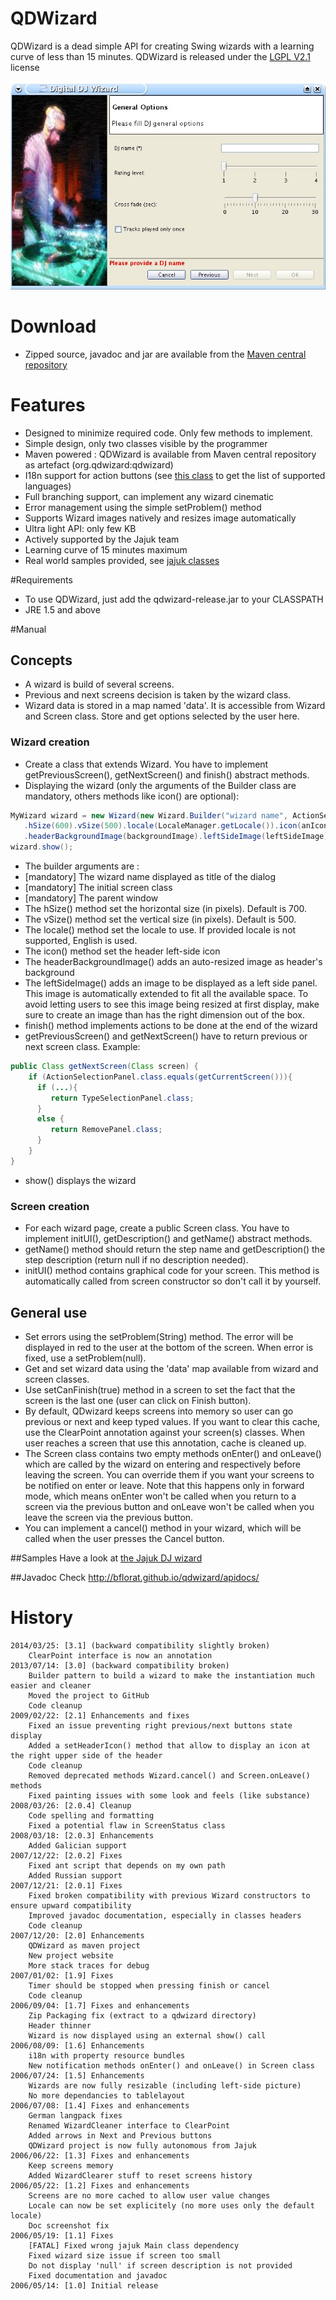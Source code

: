 # QDWizard
QDWizard is a dead simple API for creating Swing wizards with a learning curve of less than 15 minutes.
QDWizard is released under the [LGPL V2.1](http://www.gnu.org/licenses/lgpl-2.1.html) license

![](qdwizard.jpeg)

# Download
* Zipped source, javadoc and jar are available from the [Maven central repository](http://search.maven.org/#search|ga|1|a%3A%22qdwizard%22)

# Features
* Designed to minimize required code. Only few methods to implement.
* Simple design, only two classes visible by the programmer
* Maven powered : QDWizard is available from Maven central repository as artefact (org.qdwizard:qdwizard)
* I18n support for action buttons (see [this class](https://github.com/bflorat/qdwizard/blob/master/src/main/java/org/qdwizard/Langpack.java) to get the list of supported languages)
* Full branching support, can implement any wizard cinematic
* Error management using the simple setProblem() method
* Supports Wizard images natively and resizes image automatically
* Ultra light API: only few KB
* Actively supported by the Jajuk team
* Learning curve of 15 minutes maximum
* Real world samples provided, see [jajuk classes](http://gitorious.org/jajuk/jajuk/blobs/master/jajuk/src/main/java/org/jajuk/ui/wizard/DigitalDJWizard.java)


#Requirements
* To use QDWizard, just add the qdwizard-release.jar to your CLASSPATH
* JRE 1.5 and above

#Manual
## Concepts
* A wizard is build of several screens.
* Previous and next screens decision is taken by the wizard class.
* Wizard data is stored in a map named 'data'. It is accessible from Wizard and Screen class. Store and get options selected by the user here.

### Wizard creation
* Create a class that extends Wizard. You have to implement getPreviousScreen(), getNextScreen() and finish() abstract methods.
* Displaying the wizard (only the arguments of the Builder class are mandatory, others methods like icon() are optional):
````java
MyWizard wizard = new Wizard(new Wizard.Builder("wizard name", ActionSelectionPanel.class,window)
   .hSize(600).vSize(500).locale(LocaleManager.getLocale()).icon(anIcon)
   .headerBackgroundImage(backgroundImage).leftSideImage(leftSideImage));
wizard.show();
````

* The builder arguments are : 
 * [mandatory] The wizard name displayed as title of the dialog
 * [mandatory] The initial screen class
 * [mandatory] The parent window
 * The hSize() method set the horizontal size (in pixels). Default is 700.
 * The vSize() method set the vertical size (in pixels). Default is 500.
 * The locale() method set the locale to use. If provided locale is not supported, English is used.
 * The icon() method set the header left-side icon
 * The headerBackgroundImage() adds an auto-resized image as header's background
 * The leftSideImage() adds an image to be displayed as a left side panel. This image is automatically extended to fit all the available space. To avoid letting users to see this image being resized at first display, make sure to create an image than has the right dimension out of the box.
* finish() method implements actions to be done at the end of the wizard
* getPreviousScreen() and getNextScreen() have to return previous or next screen class. Example:

````java
public Class getNextScreen(Class screen) {
	if (ActionSelectionPanel.class.equals(getCurrentScreen())){
	  if (...){
	     return TypeSelectionPanel.class;
	  }
	  else {
	     return RemovePanel.class;
	  }
	}
}
````
* show() displays the wizard

### Screen creation
* For each wizard page, create a public Screen class. You have to implement initUI(), getDescription() and getName() abstract methods.
* getName() method should return the step name and getDescription() the step description (return null if no description needed).
* initUI() method contains graphical code for your screen. This method is automatically called from screen constructor so don't call it by yourself.

## General use
* Set errors using the setProblem(String) method. The error will be displayed in red to the user at the bottom of the screen. When error is fixed, use a setProblem(null).
* Get and set wizard data using the 'data' map available from wizard and screen classes.
* Use setCanFinish(true) method in a screen to set the fact that the screen is the last one (user can click on Finish button).
* By default, QDwizard keeps screens into memory so user can go previous or next and keep typed values. If you want to clear this cache, use the ClearPoint annotation against your screen(s) classes. When user reaches a screen that use this annotation, cache is cleaned up.
* The Screen class contains two empty methods onEnter() and onLeave() which are called by the wizard on entering and respectively before leaving the screen. You can override them if you want your screens to be notified on enter or leave. Note that this happens only in forward mode, which means onEnter won't be called when you return to a screen via the previous button and onLeave won't be called when you leave the screen via the previous button.
* You can implement a cancel() method in your wizard, which will be called when the user presses the Cancel button.

##Samples
Have a look at [the Jajuk DJ wizard](http://gitorious.org/jajuk/jajuk/blobs/master/jajuk/src/main/java/org/jajuk/ui/wizard/DigitalDJWizard.java)

##Javadoc
Check http://bflorat.github.io/qdwizard/apidocs/

# History
    2014/03/25: [3.1] (backward compatibility slightly broken) 
        ClearPoint interface is now an annotation
    2013/07/14: [3.0] (backward compatibility broken) 
        Builder pattern to build a wizard to make the instantiation much easier and cleaner
        Moved the project to GitHub
        Code cleanup
    2009/02/22: [2.1] Enhancements and fixes
        Fixed an issue preventing right previous/next buttons state display
        Added a setHeaderIcon() method that allow to display an icon at the right upper side of the header
        Code cleanup
        Removed deprecated methods Wizard.cancel() and Screen.onLeave() methods
        Fixed painting issues with some look and feels (like substance) 
    2008/03/26: [2.0.4] Cleanup
        Code spelling and formatting
        Fixed a potential flaw in ScreenStatus class
    2008/03/18: [2.0.3] Enhancements
        Added Galician support
    2007/12/22: [2.0.2] Fixes
        Fixed ant script that depends on my own path
        Added Russian support
    2007/12/21: [2.0.1] Fixes
        Fixed broken compatibility with previous Wizard constructors to ensure upward compatibility
        Improved javadoc documentation, especially in classes headers
        Code cleanup
    2007/12/20: [2.0] Enhancements
        QDWizard as maven project
        New project website
        More stack traces for debug
    2007/01/02: [1.9] Fixes
        Timer should be stopped when pressing finish or cancel
        Code cleanup
    2006/09/04: [1.7] Fixes and enhancements
        Zip Packaging fix (extract to a qdwizard directory)
        Header thinner
        Wizard is now displayed using an external show() call
    2006/08/09: [1.6] Enhancements
        i18n with property resource bundles
        New notification methods onEnter() and onLeave() in Screen class
    2006/07/24: [1.5] Enhancements
        Wizards are now fully resizable (including left-side picture)
        No more dependancies to tablelayout
    2006/07/08: [1.4] Fixes and enhancements
        German langpack fixes
        Renamed WizardCleaner interface to ClearPoint
        Added arrows in Next and Previous buttons
        QDWizard project is now fully autonomous from Jajuk
    2006/06/22: [1.3] Fixes and enhancements
        Keep screens memory
        Added WizardClearer stuff to reset screens history
    2006/05/22: [1.2] Fixes and enhancements
        Screens are no more cached to allow user value changes
        Locale can now be set explicitely (no more uses only the default locale)
        Doc screenshot fix
    2006/05/19: [1.1] Fixes
        [FATAL] Fixed wrong jajuk Main class dependency
        Fixed wizard size issue if screen too small
        Do not display 'null' if screen description is not provided
        Fixed documentation and javadoc
    2006/05/14: [1.0] Initial release

